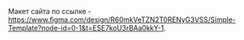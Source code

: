Макет сайта по ссылке - https://www.figma.com/design/R60mkVeTZN2T0RENyG3VSS/Simple-Template?node-id=0-1&t=ESE7koU3rBAa0kkY-1.
